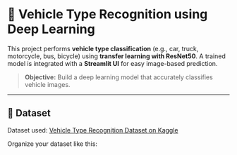 # 🚗 Vehicle Type Recognition using Deep Learning

This project performs **vehicle type classification** (e.g., car, truck, motorcycle, bus, bicycle) using **transfer learning with ResNet50**. A trained model is integrated with a **Streamlit UI** for easy image-based prediction.

> **Objective:** Build a deep learning model that accurately classifies vehicle images.

---

## 📂 Dataset

Dataset used: [Vehicle Type Recognition Dataset on Kaggle](https://www.kaggle.com/datasets/kaggleashwin/vehicle-type-recognition)

Organize your dataset like this:

